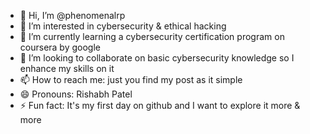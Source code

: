 - 👋 Hi, I’m @phenomenalrp
- 👀 I’m interested in cybersecurity & ethical hacking 
- 🌱 I’m currently learning a cybersecurity certification program on coursera by google
- 💞️ I’m looking to collaborate on basic cybersecurity knowledge so I enhance my skills on it
- 📫 How to reach me: just you find my post as it simple
- 😄 Pronouns: Rishabh Patel 
- ⚡ Fun fact: It's my first day on github and I want to explore it more & more

<!---
phenomenalrp/phenomenalrp is a ✨ special ✨ repository because its `README.md` (this file) appears on your GitHub profile.
You can click the Preview link to take a look at your changes.
--->
